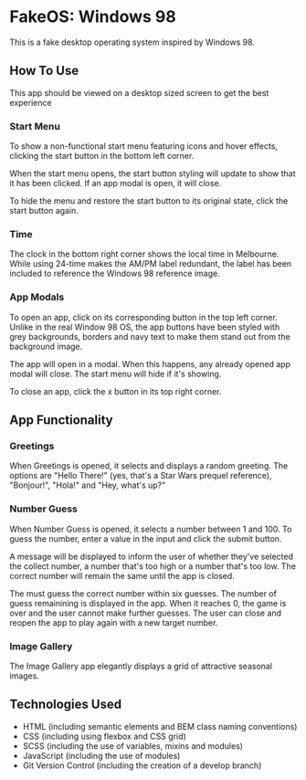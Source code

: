 # FakeOS: Windows 98

This is a fake desktop operating system inspired by Windows 98.

## How To Use

This app should be viewed on a desktop sized screen to get the best experience

### Start Menu

To show a non-functional start menu featuring icons and hover effects, clicking the start button in the bottom left corner.

When the start menu opens, the start button styling will update to show that it has been clicked. If an app modal is open, it will close.

To hide the menu and restore the start button to its original state, click the start button again.

### Time

The clock in the bottom right corner shows the local time in Melbourne. While using 24-time makes the AM/PM label redundant, the label has been included to reference the Windows 98 reference image.

### App Modals

To open an app, click on its corresponding button in the top left corner. Unlike in the real Window 98 OS, the app buttons have been styled with grey backgrounds, borders and navy text to make them stand out from the background image.

The app will open in a modal. When this happens, any already opened app modal will close. The start menu will hide if it's showing.

To close an app, click the x button in its top right corner.

## App Functionality

### Greetings

When Greetings is opened, it selects and displays a random greeting. The options are "Hello There!" (yes, that's a Star Wars prequel reference), "Bonjour!", "Hola!" and "Hey, what's up?"

### Number Guess

When Number Guess is opened, it selects a number between 1 and 100. To guess the number, enter a value in the input and click the submit button.

A message will be displayed to inform the user of whether they've selected the collect number, a number that's too high or a number that's too low. The correct number will remain the same until the app is closed.

The must guess the correct number within six guesses. The number of guess remainining is displayed in the app. When it reaches 0, the game is over and the user cannot make further guesses. The user can close and reopen the app to play again with a new target number.

### Image Gallery

The Image Gallery app elegantly displays a grid of attractive seasonal images.

## Technologies Used

- HTML (including semantic elements and BEM class naming conventions)
- CSS (including using flexbox and CSS grid)
- SCSS (including the use of variables, mixins and modules)
- JavaScript (including the use of modules)
- Git Version Control (including the creation of a develop branch)
